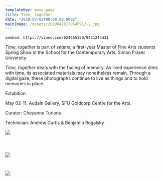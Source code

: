 ```yaml
---
templateKey: move-page
title: Time, together
date: "2020-03-03T08:00:00.000Z"
mainImage: /assets/20190410170545912-2.jpg
---
```

<div class="lines-3"></div>

`oembed: https://vimeo.com/624665159/9431243d31`

<div class="lines-2"></div>

*Time, together* is part of *seams*, a first-year Master of Fine Arts students Spring Show in the School for the Contemporary Arts, Simon Fraser University.

*Time, together* deals with the fading of memory. As lived experience dims with time, its associated materials may nonetheless remain. Through a digital gaze, these photographs continue to live as things and to hold memories in place.

Exhibition:

May 02-11, Audain Gallery, SFU Goldcorp Centre for the Arts.

<div class="lines-1"></div>



Curator: Cheyanne Turions

Technician: Andrew Curtis & Benjamin Rogalsky



<div class="lines-2"></div>

![](/assets/liu-time-1-2.png)

<img src="/assets/empty.png" alt="" title="" class="half half-left"></img>

<img src="/assets/window_1.gif" alt="" title="" class="half half-right"></img>

<img src="/assets/cliffers.png" alt="" title="" class="half half-right"></img>

<div class="lines-1"></div>

<div class="lines-5"></div>

<div class="lines-5"></div>

![](/assets/20190410170545912-2.jpg)

<div class="lines-5"></div>

<img src="/assets/window.png" alt="" title="" class=""></img>

<div class="lines-5"></div>

<img src="/assets/window.gif" alt="" title="" class="half"></img>

<div class="lines-5"></div>

![](/assets/shore.png)

<div class="lines-5"></div>

<img src="/assets/empty.png" alt="" title="" class="half half-left"></img>

<img src="/assets/window_2.gif" alt="" title="" class="half half-right"></img>





<div class="lines-4"></div>